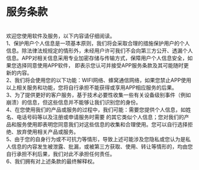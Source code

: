 服务条款
====
<br/>
欢迎您使用软件及服务，以下内容请仔细阅读。
<br/>
1、保护用户个人信息是一项基本原则，我们将会采取合理的措施保护用户的个人信息。除法律法规规定的情形外，未经用户许可我们不会向第三方公开、透漏个人信息。APP对相关信息采用专业加密存储与传输方式，保障用户个人信息安全，如果您选择同意使用APP软件， 即表示您认可并接受APP服务条款及其可能随时更新的内容。

<br/>
2、我们将会使用您的以下功能：WIFI网络、蜂窝通信网络，如果您禁止APP使用以上相关服务和功能，您将自行承担不能获得或享用APP相应服务的后果。

<br/>
3、为了提供更好的客户服务，基于技术必要性收集一些有关设备级别事件（例如崩溃）的信息，但这些信息并不能够让我们识别您的身份。

<br/>
4、在您使用我们的产品或服务的过程中，我们可能：需要您提供个人信息，如姓名、电话号码等以及注册或申请服务时需要 的其它类似个人信息；您对我们的产品和服务使用即表明您同意我们对这些信息的收集和合理使用。您可以自行选择拒绝、放弃使用相关产品或服务。

<br/>
5、由于您的自身行为或不可抗力等情形，导致上述可能涉及您隐私或您认为是私人信息的内容发生被泄露、批漏，或被第三方获取、使用、转让等情形的，均由您自行承担不利后果，我们对此不承担任何责任。

<br/>
6、我们拥有对上述条款的最终解释权。
